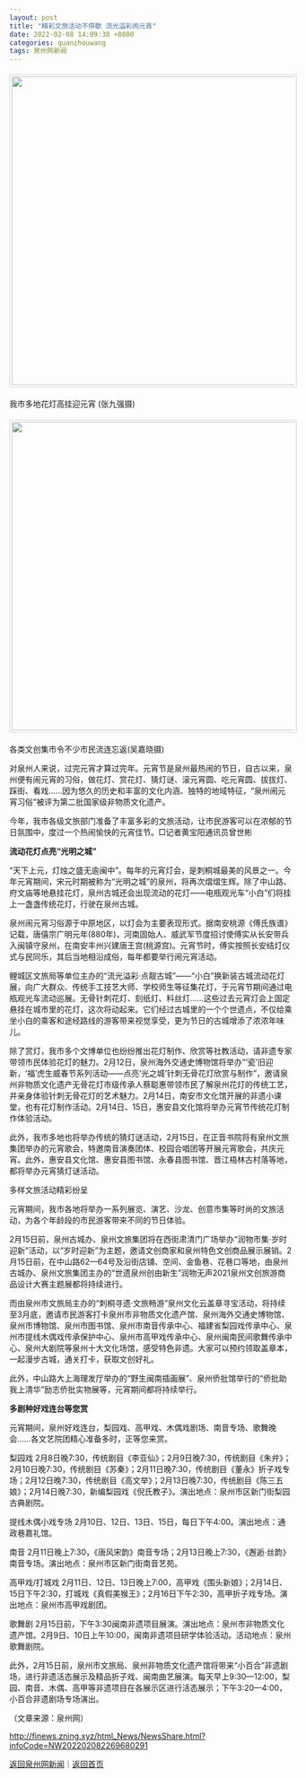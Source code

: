 ```yaml
---
layout: post
title: "精彩文旅活动不停歇 流光溢彩闹元宵"
date: 2022-02-08 14:09:38 +0800
categories: quanzhouwang
tags: 泉州网新闻
---
```

<center><img src="https://dfscdn.dfcfw.com/download/D25088353361576369693_w550h826.jpg" width="550" emheight="900" style="border:#d1d1d1 1px solid;padding:3px;margin:5px 0;" /></center><p>我市多地花灯高挂迎元宵 (张九强摄)</p>
 <center><img src="https://dfscdn.dfcfw.com/download/D24837508893572283311_w550h366.jpg" width="550" emheight="399" style="border:#d1d1d1 1px solid;padding:3px;margin:5px 0;" /></center><p>各类文创集市令不少市民流连忘返(吴嘉晓摄)</p>
 <p>对泉州人来说，过完元宵才算过完年。元宵节是泉州最热闹的节日，自古以来，泉州便有闹元宵的习俗，做花灯、赏花灯、猜灯谜、滚元宵圆、吃元宵圆、拔拔灯、踩街、看戏……因为悠久的历史和丰富的文化内涵、独特的地域特征，“泉州闹元宵习俗”被评为第二批国家级非物质文化遗产。</p>
 <p>今年，我市各级文旅部门准备了丰富多彩的文旅活动，让市民游客可以在浓郁的节日氛围中，度过一个热闹愉快的元宵佳节。□记者黄宝阳通讯员曾世彬</p>
 <p><strong>流动花灯点亮“光明之城”</strong></p>
 <p>“天下上元，灯烛之盛无逾闽中”。每年的元宵灯会，是刺桐城最美的风景之一。今年元宵期间，宋元时期被称为“光明之城”的泉州，将再次熠熠生辉。除了中山路、府文庙等地悬挂花灯，泉州古城还会出现流动的花灯——电瓶观光车“小白”们将挂上一盏盏传统花灯，行驶在泉州古城。</p>
 <p>泉州闹元宵习俗源于中原地区，以灯会为主要表现形式。据南安桃源《傅氏族谱》记载，唐僖宗广明元年(880年)，河南固始人、威武军节度招讨使傅实从长安带兵入闽镇守泉州，在南安丰州兴建唐王宫(桃源宫)。元宵节时，傅实按照长安结灯仪式与民同乐，其后当地相沿成俗，每年都要举行闹元宵活动。</p>
 <p>鲤城区文旅局等单位主办的“流光溢彩·点靓古城”——“小白”换新装古城流动花灯展，向广大群众、传统手工技艺大师、学校师生等征集花灯，于元宵节期间通过电瓶观光车流动巡展。无骨针刺花灯、刻纸灯、料丝灯……这些过去元宵灯会上固定悬挂在城市里的花灯，这次将动起来。它们经过古城里的一个个世遗点，不仅给乘坐小白的乘客和途经路线的游客带来视觉享受，更为节日的古城增添了浓浓年味儿。</p>
 <p>除了赏灯，我市多个文博单位也纷纷推出花灯制作、欣赏等社教活动，请非遗专家带领市民体验花灯的魅力。2月12日，泉州海外交通史博物馆将举办“‘瓷’旧迎新，‘福’虎生威春节系列活动——点亮‘光之城’针刺无骨花灯欣赏与制作”，邀请泉州非物质文化遗产无骨花灯市级传承人蔡聪惠带领市民了解泉州花灯的传统工艺，并亲身体验针刺无骨花灯的艺术魅力。2月14日，南安市文化馆开展的非遗小课堂，也有花灯制作活动。2月14日、15日，惠安县文化馆将举办元宵节传统花灯制作体验活动。</p>
 <p>此外，我市多地也将举办传统的猜灯谜活动，2月15日，在正音书院将有泉州文旅集团举办的元宵歌会，特邀南音演奏团体、校园合唱团等开展元宵歌会，共庆元宵。此外，惠安县文化馆、惠安县图书馆、永春县图书馆、晋江梧林古村落等地，都将举办元宵猜灯谜活动。</p>
 <p>多样文旅活动精彩纷呈</p>
 <p>元宵期间，我市各地将举办一系列展览、演艺、沙龙、创意市集等时尚的文旅活动，为各个年龄段的市民游客带来不同的节日体验。</p>
 <p>2月15日前，泉州古城办、泉州文旅集团将在西街肃清门广场举办“润物市集·岁时迎新”活动，以“岁时迎新”为主题，邀请文创商家和泉州特色文创商品展示展销。2月15日前，在中山路62—64号及沿街店铺、空间、金鱼巷、花巷口等地，由泉州古城办、泉州文旅集团主办的“世遗泉州创由新生”润物无声2021泉州文创旅游商品设计大赛主题展都将持续进行。</p>
 <p>而由泉州市文旅局主办的“刺桐寻遗·文旅畅游”泉州文化云盖章寻宝活动，将持续至3月底，邀请市民游客打卡泉州市非物质文化遗产馆、泉州海外交通史博物馆、泉州市博物馆、泉州市图书馆、泉州市南音传承中心、福建省梨园戏传承中心、泉州市提线木偶戏传承保护中心、泉州市高甲戏传承中心、泉州闽南民间歌舞传承中心、泉州大剧院等泉州十大文化场馆，感受特色非遗。大家可以预约领取盖章本，一起漫步古城，通关打卡，获取文创好礼。</p>
 <p>此外，中山路大上海理发厅举办的“野生闽南插画展”、泉州侨批馆举行的“侨批助我上清华”励志侨批实物展等，元宵期间都将持续举行。</p>
 <p><strong>多剧种好戏连台等您赏</strong></p>
 <p>元宵期间，泉州好戏连台，梨园戏、高甲戏、木偶戏剧场、南音专场、歌舞晚会……各文艺院团精心准备多时，正等您来赏。</p>
 <p>梨园戏 2月8日晚7:30，传统剧目《李亚仙》；2月9日晚7:30，传统剧目《朱弁》；2月10日晚7:30，传统剧目《苏秦》；2月11日晚7:30，传统剧目《董永》折子戏专场；2月12日晚7:30，传统剧目《高文举》；2月13日晚7:30，传统剧目《陈三五娘》；2月14日晚7:30，新编梨园戏《倪氏教子》。演出地点：泉州市区新门街梨园古典剧院。</p>
 <p>提线木偶小戏专场 2月10日、12日、13日、15日，每日下午4:00。演出地点：通政巷嘉礼馆。</p>
 <p>南音 2月11日晚上7:30，《唐风宋韵》南音专场；2月13日晚上7:30，《邂逅·丝韵》南音专场。演出地点：泉州市区新门街南音艺苑。</p>
 <p>高甲戏/打城戏 2月11日、12日、13日晚上7:00，高甲戏《围头新娘》；2月14日、15日下午2:30，打城戏《真假美猴王》；2月16日下午2:30，高甲折子戏专场。演出地点：泉州市高甲戏剧团。</p>
 <p>歌舞剧 2月15日前，下午3:30闽南非遗项目展演。演出地点：泉州市非物质文化遗产馆。2月9日、10日上午10:00，闽南非遗项目研学体验活动。活动地点：泉州歌舞剧院。</p>
 <p>此外，2月15日前，泉州市文旅局、泉州非物质文化遗产馆将带来“小百合”非遗剧场，进行非遗活态展示及精品折子戏、闽南曲艺展演。每天早上9:30—12:00，梨园、南音、木偶、高甲等非遗项目在各展示区进行活态展示；下午3:20—4:00，小百合非遗剧场专场演出。</p><p class="em_media">（文章来源：泉州网）</p>

<http://finews.zning.xyz/html_News/NewsShare.html?infoCode=NW202202082269680291>

[返回泉州网新闻](//finews.withounder.com/category/quanzhouwang.html)｜[返回首页](//finews.withounder.com/)